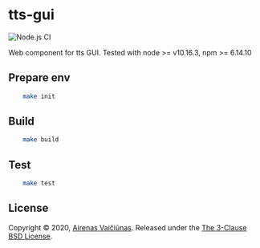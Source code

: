 # tts-gui
![Node.js CI](https://github.com/airenas/tts-gui/workflows/Node.js%20CI/badge.svg)


Web component for tts GUI. Tested with node >= v10.16.3, npm >= 6.14.10

## Prepare env

```bash
    make init
```

## Build

```bash
    make build
```

## Test

```bash
    make test
```

## License

Copyright © 2020, [Airenas Vaičiūnas](https://github.com/airenas).
Released under the [The 3-Clause BSD License](LICENSE).
